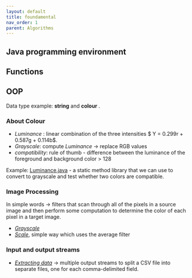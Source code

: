 ```yaml
---
layout: default
title: foundamental
nav_order: 1
parent: Algorithms
---
```


## Java programming environment

## Functions

## OOP
Data type example: **string** and **colour** .
### About Colour
* *Luminance* :  linear combination of the three intensities $ Y = 0.299r + 0.587g + 0.114b$.
* *Grayscale*: compute *Luminance* -> replace RGB values 
* *compatibility*: rule of thumb - difference between the luminance of the foreground and background color > 128

Example: [Luminance.java](https://introcs.cs.princeton.edu/java/31datatype/Luminance.java.html) - a static method library that we can use to convert to grayscale and test whether two colors are compatible. 

### Image Processing
In simple words -> filters that scan through all of the pixels in a source image and then perform some computation to determine the color of each pixel in a target image. 
* [*Grayscale*](https://introcs.cs.princeton.edu/java/31datatype/Grayscale.java.html) 
* [*Scale*](https://introcs.cs.princeton.edu/java/31datatype/Scale.java.html), simple way which uses the average filter

### Input and output streams
* [*Extracting data*](https://introcs.cs.princeton.edu/java/31datatype/Split.java.html) -> multiple output streams to split a CSV file into separate files, one for each comma-delimited field. 

